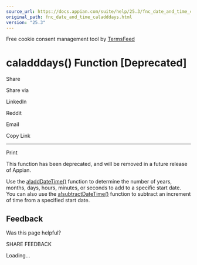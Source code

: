 ```yaml
---
source_url: https://docs.appian.com/suite/help/25.3/fnc_date_and_time_caladddays.html
original_path: fnc_date_and_time_caladddays.html
version: "25.3"
---
```


Free cookie consent management tool by [TermsFeed](https://www.termsfeed.com/)

# caladddays() Function \[Deprecated\]

Share

Share via

LinkedIn

Reddit

Email

Copy Link

* * *

Print

This function has been deprecated, and will be removed in a future release of Appian.

Use the [a!addDateTime()](fnc_date_and_time_adddatetime.html) function to determine the number of years, months, days, hours, minutes, or seconds to add to a specific start date. You can also use the [a!subtractDateTime()](fnc_date_and_time_subtractdatetime.html) function to subtract an increment of time from a specified start date.

## Feedback

Was this page helpful?

SHARE FEEDBACK

Loading...